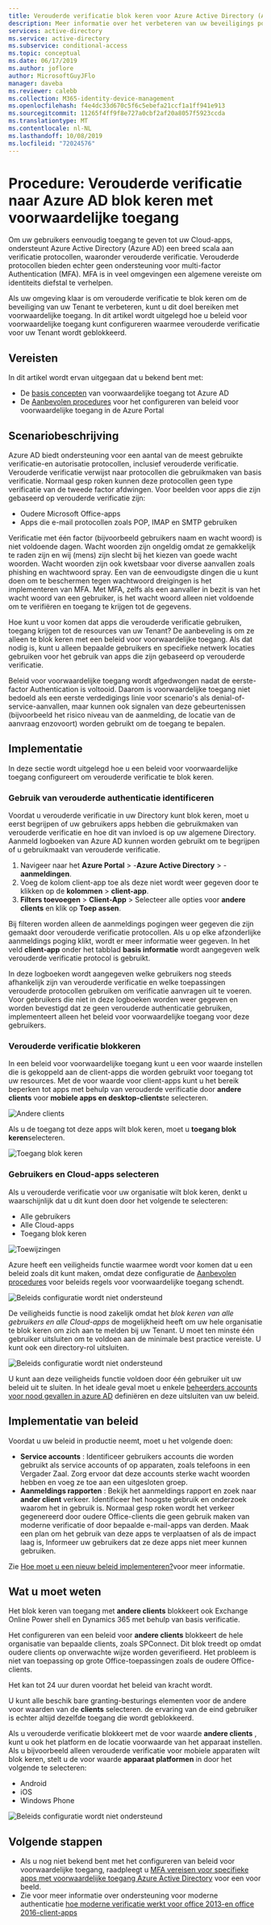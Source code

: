 ```yaml
---
title: Verouderde verificatie blok keren voor Azure Active Directory (Azure AD) met voorwaardelijke toegang | Microsoft Docs
description: Meer informatie over het verbeteren van uw beveiligings postuur door verouderde verificatie te blok keren met voorwaardelijke toegang van Azure AD.
services: active-directory
ms.service: active-directory
ms.subservice: conditional-access
ms.topic: conceptual
ms.date: 06/17/2019
ms.author: joflore
author: MicrosoftGuyJFlo
manager: daveba
ms.reviewer: calebb
ms.collection: M365-identity-device-management
ms.openlocfilehash: f4e4dc33d670c5f6c5ebefa21ccf1a1ff941e913
ms.sourcegitcommit: 11265f4ff9f8e727a0cbf2af20a8057f5923ccda
ms.translationtype: MT
ms.contentlocale: nl-NL
ms.lasthandoff: 10/08/2019
ms.locfileid: "72024576"
---
```

# <a name="how-to-block-legacy-authentication-to-azure-ad-with-conditional-access"></a>Procedure: Verouderde verificatie naar Azure AD blok keren met voorwaardelijke toegang   

Om uw gebruikers eenvoudig toegang te geven tot uw Cloud-apps, ondersteunt Azure Active Directory (Azure AD) een breed scala aan verificatie protocollen, waaronder verouderde verificatie. Verouderde protocollen bieden echter geen ondersteuning voor multi-factor Authentication (MFA). MFA is in veel omgevingen een algemene vereiste om identiteits diefstal te verhelpen. 

Als uw omgeving klaar is om verouderde verificatie te blok keren om de beveiliging van uw Tenant te verbeteren, kunt u dit doel bereiken met voorwaardelijke toegang. In dit artikel wordt uitgelegd hoe u beleid voor voorwaardelijke toegang kunt configureren waarmee verouderde verificatie voor uw Tenant wordt geblokkeerd.

## <a name="prerequisites"></a>Vereisten

In dit artikel wordt ervan uitgegaan dat u bekend bent met: 

- De [basis concepten](overview.md) van voorwaardelijke toegang tot Azure AD 
- De [Aanbevolen procedures](best-practices.md) voor het configureren van beleid voor voorwaardelijke toegang in de Azure Portal

## <a name="scenario-description"></a>Scenariobeschrijving

Azure AD biedt ondersteuning voor een aantal van de meest gebruikte verificatie-en autorisatie protocollen, inclusief verouderde verificatie. Verouderde verificatie verwijst naar protocollen die gebruikmaken van basis verificatie. Normaal gesp roken kunnen deze protocollen geen type verificatie van de tweede factor afdwingen. Voor beelden voor apps die zijn gebaseerd op verouderde verificatie zijn:

- Oudere Microsoft Office-apps
- Apps die e-mail protocollen zoals POP, IMAP en SMTP gebruiken

Verificatie met één factor (bijvoorbeeld gebruikers naam en wacht woord) is niet voldoende dagen. Wacht woorden zijn ongeldig omdat ze gemakkelijk te raden zijn en wij (mens) zijn slecht bij het kiezen van goede wacht woorden. Wacht woorden zijn ook kwetsbaar voor diverse aanvallen zoals phishing en wachtwoord spray. Een van de eenvoudigste dingen die u kunt doen om te beschermen tegen wachtwoord dreigingen is het implementeren van MFA. Met MFA, zelfs als een aanvaller in bezit is van het wacht woord van een gebruiker, is het wacht woord alleen niet voldoende om te verifiëren en toegang te krijgen tot de gegevens.

Hoe kunt u voor komen dat apps die verouderde verificatie gebruiken, toegang krijgen tot de resources van uw Tenant? De aanbeveling is om ze alleen te blok keren met een beleid voor voorwaardelijke toegang. Als dat nodig is, kunt u alleen bepaalde gebruikers en specifieke netwerk locaties gebruiken voor het gebruik van apps die zijn gebaseerd op verouderde verificatie.

Beleid voor voorwaardelijke toegang wordt afgedwongen nadat de eerste-factor Authentication is voltooid. Daarom is voorwaardelijke toegang niet bedoeld als een eerste verdedigings linie voor scenario's als denial-of-service-aanvallen, maar kunnen ook signalen van deze gebeurtenissen (bijvoorbeeld het risico niveau van de aanmelding, de locatie van de aanvraag enzovoort) worden gebruikt om de toegang te bepalen.

## <a name="implementation"></a>Implementatie

In deze sectie wordt uitgelegd hoe u een beleid voor voorwaardelijke toegang configureert om verouderde verificatie te blok keren. 

### <a name="identify-legacy-authentication-use"></a>Gebruik van verouderde authenticatie identificeren

Voordat u verouderde verificatie in uw Directory kunt blok keren, moet u eerst begrijpen of uw gebruikers apps hebben die gebruikmaken van verouderde verificatie en hoe dit van invloed is op uw algemene Directory. Aanmeld logboeken van Azure AD kunnen worden gebruikt om te begrijpen of u gebruikmaakt van verouderde verificatie.

1. Navigeer naar het **Azure Portal** > -**Azure Active Directory** > -**aanmeldingen**.
1. Voeg de kolom client-app toe als deze niet wordt weer gegeven door te klikken op de **kolommen** > **client-app**.
1. **Filters toevoegen** > **Client-App** > Selecteer alle opties voor **andere clients** en klik op **Toep assen**.

Bij filteren worden alleen de aanmeldings pogingen weer gegeven die zijn gemaakt door verouderde verificatie protocollen. Als u op elke afzonderlijke aanmeldings poging klikt, wordt er meer informatie weer gegeven. In het veld **client-app** onder het tabblad **basis informatie** wordt aangegeven welk verouderde verificatie protocol is gebruikt.

In deze logboeken wordt aangegeven welke gebruikers nog steeds afhankelijk zijn van verouderde verificatie en welke toepassingen verouderde protocollen gebruiken om verificatie aanvragen uit te voeren. Voor gebruikers die niet in deze logboeken worden weer gegeven en worden bevestigd dat ze geen verouderde authenticatie gebruiken, implementeert alleen het beleid voor voorwaardelijke toegang voor deze gebruikers.

### <a name="block-legacy-authentication"></a>Verouderde verificatie blokkeren 

In een beleid voor voorwaardelijke toegang kunt u een voor waarde instellen die is gekoppeld aan de client-apps die worden gebruikt voor toegang tot uw resources. Met de voor waarde voor client-apps kunt u het bereik beperken tot apps met behulp van verouderde verificatie door **andere clients** voor **mobiele apps en desktop-clients**te selecteren.

![Andere clients](./media/block-legacy-authentication/01.png)

Als u de toegang tot deze apps wilt blok keren, moet u **toegang blok keren**selecteren.

![Toegang blok keren](./media/block-legacy-authentication/02.png)

### <a name="select-users-and-cloud-apps"></a>Gebruikers en Cloud-apps selecteren

Als u verouderde verificatie voor uw organisatie wilt blok keren, denkt u waarschijnlijk dat u dit kunt doen door het volgende te selecteren:

- Alle gebruikers
- Alle Cloud-apps
- Toegang blok keren

![Toewijzingen](./media/block-legacy-authentication/03.png)

Azure heeft een veiligheids functie waarmee wordt voor komen dat u een beleid zoals dit kunt maken, omdat deze configuratie de [Aanbevolen procedures](best-practices.md) voor beleids regels voor voorwaardelijke toegang schendt.
 
![Beleids configuratie wordt niet ondersteund](./media/block-legacy-authentication/04.png)

De veiligheids functie is nood zakelijk omdat het *blok keren van alle gebruikers en alle Cloud-apps* de mogelijkheid heeft om uw hele organisatie te blok keren om zich aan te melden bij uw Tenant. U moet ten minste één gebruiker uitsluiten om te voldoen aan de minimale best practice vereiste. U kunt ook een directory-rol uitsluiten.

![Beleids configuratie wordt niet ondersteund](./media/block-legacy-authentication/05.png)

U kunt aan deze veiligheids functie voldoen door één gebruiker uit uw beleid uit te sluiten. In het ideale geval moet u enkele [beheerders accounts voor nood gevallen in azure AD](../users-groups-roles/directory-emergency-access.md) definiëren en deze uitsluiten van uw beleid.

## <a name="policy-deployment"></a>Implementatie van beleid

Voordat u uw beleid in productie neemt, moet u het volgende doen:
 
- **Service accounts** : Identificeer gebruikers accounts die worden gebruikt als service accounts of op apparaten, zoals telefoons in een Vergader Zaal. Zorg ervoor dat deze accounts sterke wacht woorden hebben en voeg ze toe aan een uitgesloten groep.
- **Aanmeldings rapporten** : Bekijk het aanmeldings rapport en zoek naar **ander client** verkeer. Identificeer het hoogste gebruik en onderzoek waarom het in gebruik is. Normaal gesp roken wordt het verkeer gegenereerd door oudere Office-clients die geen gebruik maken van moderne verificatie of door bepaalde e-mail-apps van derden. Maak een plan om het gebruik van deze apps te verplaatsen of als de impact laag is, Informeer uw gebruikers dat ze deze apps niet meer kunnen gebruiken.
 
Zie [Hoe moet u een nieuw beleid implementeren?](best-practices.md#how-should-you-deploy-a-new-policy)voor meer informatie.

## <a name="what-you-should-know"></a>Wat u moet weten

Het blok keren van toegang met **andere clients** blokkeert ook Exchange Online Power shell en Dynamics 365 met behulp van basis verificatie.

Het configureren van een beleid voor **andere clients** blokkeert de hele organisatie van bepaalde clients, zoals SPConnect. Dit blok treedt op omdat oudere clients op onverwachte wijze worden geverifieerd. Het probleem is niet van toepassing op grote Office-toepassingen zoals de oudere Office-clients.

Het kan tot 24 uur duren voordat het beleid van kracht wordt.

U kunt alle beschik bare granting-besturings elementen voor de andere voor waarden van de **clients** selecteren. de ervaring van de eind gebruiker is echter altijd dezelfde toegang die wordt geblokkeerd.

Als u verouderde verificatie blokkeert met de voor waarde **andere clients** , kunt u ook het platform en de locatie voorwaarde van het apparaat instellen. Als u bijvoorbeeld alleen verouderde verificatie voor mobiele apparaten wilt blok keren, stelt u de voor waarde **apparaat platformen** in door het volgende te selecteren:

- Android
- iOS
- Windows Phone

![Beleids configuratie wordt niet ondersteund](./media/block-legacy-authentication/06.png)

## <a name="next-steps"></a>Volgende stappen

- Als u nog niet bekend bent met het configureren van beleid voor voorwaardelijke toegang, raadpleegt u [MFA vereisen voor specifieke apps met voorwaardelijke toegang Azure Active Directory](app-based-mfa.md) voor een voor beeld.
- Zie voor meer informatie over ondersteuning voor moderne authenticatie [hoe moderne verificatie werkt voor office 2013-en office 2016-client-apps](https://docs.microsoft.com/office365/enterprise/modern-auth-for-office-2013-and-2016) 
